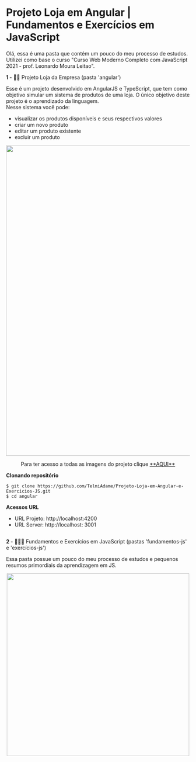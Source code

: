 # Projeto Loja em Angular | Fundamentos e Exercícios em JavaScript

Olá, essa é uma pasta que contém um pouco do meu processo de estudos. 
Utilizei como base o curso "Curso Web Moderno Completo com JavaScript 2021 - prof. Leonardo Moura Leitao".

**1 -** 👕💚 Projeto Loja da Empresa (pasta 'angular')

Esse é um projeto desenvolvido em AngularJS e TypeScript, que tem como objetivo simular um sistema de produtos de uma loja.
O único objetivo deste projeto é o aprendizado da linguagem.\
Nesse sistema você pode:

- visualizar os produtos disponíveis e seus respectivos valores
- criar um novo produto
- editar um produto existente
- excluir um produto

<div align = "center">
<img src = "https://user-images.githubusercontent.com/44340715/142415470-8defb242-4735-4569-8495-09596e239571.PNG" width = "850em">
<p>Para ter acesso a todas as imagens do projeto clique <a href = "https://drive.google.com/drive/folders/1aRTDGkxL4O53XDh9doK90_D4lEn0W07c?usp=sharing" >**AQUI**<a><p>
</div>

**Clonando repositório**
```
$ git clone https://github.com/TelmiAdame/Projeto-Loja-em-Angular-e-Exercicios-JS.git
$ cd angular
```

**Acessos URL**
- URL Projeto: http://localhost:4200
- URL Server: http://localhost: 3001
  
 ##

**2 -** 👩🏽💬 Fundamentos e Exercícios em JavaScript (pastas 'fundamentos-js' e 'exercícios-js')

Essa pasta possue um pouco do meu processo de estudos e pequenos resumos primordiais da aprendizagem em JS. 


<div align = "center">
<img src = "https://user-images.githubusercontent.com/44340715/137814153-c76555d8-ac52-41ce-8525-6981753fca9c.PNG" width = "500em">
</div>
